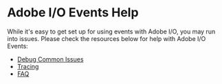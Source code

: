  # Adobe I/O Events Help

While it's easy to get set up for using events with Adobe I/O, you may run into issues. Please check the resources below for help with Adobe I/O Events:

- [Debug Common Issues](help/debug.md)
- [Tracing](help/tracing.md)
- [FAQ](help/faq.md)
<!-- - [Request docs from the Customer Care Support team - see details]()
  - [Initial Triage doc]()
  - [Troubleshooting Tools & Access to these tools]()
  - [Troubleshooting workflow]()
  - [Technical Enablement]()  -->